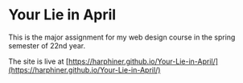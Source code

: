 # Your Lie in April

This is the major assignment for my web design course in the spring semester of 22nd year.

The site is live at [https://harphiner.github.io/Your-Lie-in-April/](https://harphiner.github.io/Your-Lie-in-April/)
